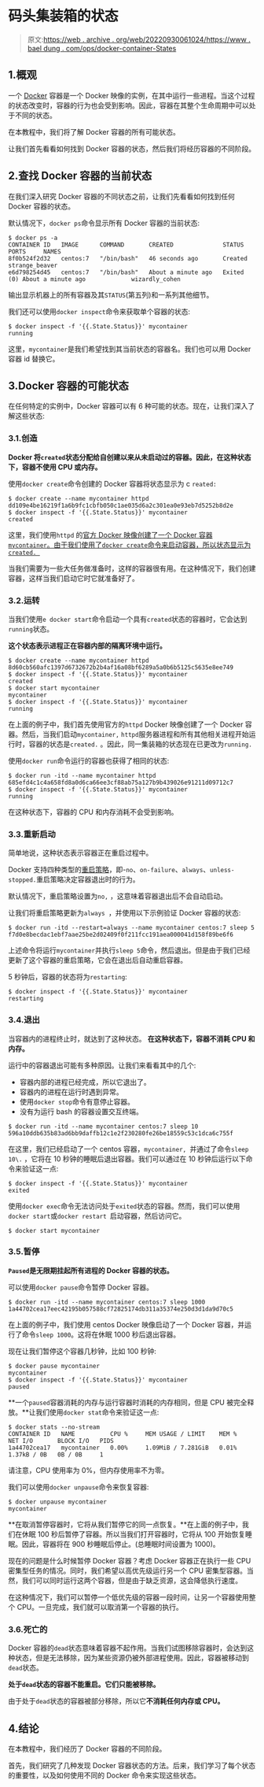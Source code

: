 # 码头集装箱的状态

> 原文:[https://web . archive . org/web/20220930061024/https://www . bael dung . com/ops/docker-container-States](https://web.archive.org/web/20220930061024/https://www.baeldung.com/ops/docker-container-states)

## 1.概观

一个 [Docker](/web/20221210235938/https://www.baeldung.com/ops/docker-guide) 容器是一个 Docker 映像的实例，在其中运行一些进程。当这个过程的状态改变时，容器的行为也会受到影响。因此，容器在其整个生命周期中可以处于不同的状态。

在本教程中，我们将了解 Docker 容器的所有可能状态。

让我们首先看看如何找到 Docker 容器的状态，然后我们将经历容器的不同阶段。

## 2.查找 Docker 容器的当前状态

在我们深入研究 Docker 容器的不同状态之前，让我们先看看如何找到任何 Docker 容器的状态。

默认情况下，`docker ps`命令显示所有 Docker 容器的当前状态:

```
$ docker ps -a
CONTAINER ID   IMAGE      COMMAND       CREATED              STATUS                          PORTS     NAMES
8f0b524f2d32   centos:7   "/bin/bash"   46 seconds ago       Created                                   strange_beaver
e6d798254d45   centos:7   "/bin/bash"   About a minute ago   Exited (0) About a minute ago             wizardly_cohen
```

输出显示机器上的所有容器及其`STATUS`(第五列)和一系列其他细节。

我们还可以使用`docker inspect`命令来获取单个容器的状态:

```
$ docker inspect -f '{{.State.Status}}' mycontainer
running
```

这里，`mycontainer`是我们希望找到其当前状态的容器名。我们也可以用 Docker 容器 id 替换它。

## 3.Docker 容器的可能状态

在任何特定的实例中，Docker 容器可以有 6 种可能的状态。现在，让我们深入了解这些状态:

### 3.1.创造

**Docker 将`created`状态分配给自创建以来从未启动过的容器。因此，在这种状态下，容器不使用 CPU 或内存。**

使用`docker create`命令创建的 Docker 容器将状态显示为 c `reated:`

```
$ docker create --name mycontainer httpd
dd109e4be16219f1a6b9fc1cbfb050c1ae035d6a2c301ea0e93eb7d5252b8d2e
$ docker inspect -f '{{.State.Status}}' mycontainer
created
```

这里，我们使用`httpd` 的[官方 Docker 映像创建了一个 Docker 容器`mycontainer`。由于我们使用了`docker create`命令来启动容器，所以状态显示为`created. `](https://web.archive.org/web/20221210235938/https://hub.docker.com/_/httpd)

当我们需要为一些大任务做准备时，这样的容器很有用。在这种情况下，我们创建容器，这样当我们启动它时它就准备好了。

### 3.2.运转

当我们使用`e docker start`命令启动一个具有`created`状态的容器时，它会达到`running`状态。

**这个状态表示进程正在容器内部的隔离环境中运行。**

```
$ docker create --name mycontainer httpd
8d60cb560afc1397d6732672b2b4af16a08bf6289a5a0b6b5125c5635e8ee749
$ docker inspect -f '{{.State.Status}}' mycontainer
created
$ docker start mycontainer
mycontainer
$ docker inspect -f '{{.State.Status}}' mycontainer
running
```

在上面的例子中，我们首先使用官方的`httpd` Docker 映像创建了一个 Docker 容器。然后，当我们启动`mycontainer,` `httpd`服务器进程和所有其他相关进程开始运行时，容器的状态是`created.` 。因此，同一集装箱的状态现在已更改为`running.`

使用`docker run`命令运行的容器也获得了相同的状态:

```
$ docker run -itd --name mycontainer httpd
685efd4c1c4a658fd8a0d6ca66ee3cf88ab75a127b9b439026e91211d09712c7
$ docker inspect -f '{{.State.Status}}' mycontainer
running
```

在这种状态下，容器的 CPU 和内存消耗不会受到影响。

### 3.3.重新启动

简单地说，这种状态表示容器正在重启过程中。

Docker 支持四种类型的[重启策略](https://web.archive.org/web/20221210235938/https://docs.docker.com/config/containers/start-containers-automatically/)，即-`no`、`on-failure`、`always`、`unless-stopped.`重启策略决定容器退出时的行为。

默认情况下，重启策略设置为`no,` ，这意味着容器退出后不会自动启动。

让我们将重启策略更新为`always `，并使用以下示例验证 Docker 容器的状态:

```
$ docker run -itd --restart=always --name mycontainer centos:7 sleep 5
f7d0e8becdac1ebf7aae25be2d02409f0f211fcc191aea000041d158f89be6f6
```

上述命令将运行`mycontainer`并执行`sleep 5`命令，然后退出。但是由于我们已经更新了这个容器的重启策略，它会在退出后自动重启容器。

5 秒钟后，容器的状态将为`restarting`:

```
$ docker inspect -f '{{.State.Status}}' mycontainer
restarting
```

### 3.4.退出

当容器内的进程终止时，就达到了这种状态。 **在这种状态下，容器不消耗 CPU 和内存。**

运行中的容器退出可能有多种原因。让我们来看看其中的几个:

*   容器内部的进程已经完成，所以它退出了。
*   容器内的进程在运行时遇到异常。
*   使用`docker stop`命令有意停止容器。
*   没有为运行 bash 的容器设置交互终端。

```
$ docker run -itd --name mycontainer centos:7 sleep 10
596a10ddb635b83ad6bb9daffb12c1e2f230280fe26be18559c53c1dca6c755f 
```

在这里，我们已经启动了一个 centos 容器，`mycontainer, `并通过了命令`sleep 10\.` ，它将在 10 秒钟的睡眠后退出容器。我们可以通过在 10 秒钟后运行以下命令来验证这一点:

```
$ docker inspect -f '{{.State.Status}}' mycontainer
exited
```

使用`docker exec`命令无法访问处于`exited`状态的容器。然而，我们可以使用`docker start`或`docker restart `启动容器，然后访问它。

```
$ docker start mycontainer
```

### 3.5.暂停

**`Paused`是无限期挂起所有进程的 Docker 容器的状态。**

可以使用`docker pause`命令暂停 Docker 容器。

```
$ docker run -itd --name mycontainer centos:7 sleep 1000
1a44702cea17eec42195b057588cf72825174db311a35374e250d3d1da9d70c5 
```

在上面的例子中，我们使用 centos Docker 映像启动了一个 Docker 容器，并运行了命令`sleep 1000`。这将在休眠 1000 秒后退出容器。

现在让我们暂停这个容器几秒钟，比如 100 秒钟:

```
$ docker pause mycontainer
mycontainer
$ docker inspect -f '{{.State.Status}}' mycontainer
paused
```

**一个`paused`容器消耗的内存与运行容器时消耗的内存相同，但是 CPU 被完全释放。**让我们使用`docker stat`命令来验证这一点:

```
$ docker stats --no-stream
CONTAINER ID   NAME          CPU %     MEM USAGE / LIMIT    MEM %     NET I/O       BLOCK I/O   PIDS
1a44702cea17   mycontainer   0.00%     1.09MiB / 7.281GiB   0.01%     1.37kB / 0B   0B / 0B     1
```

请注意，CPU 使用率为 0%，但内存使用率不为零。

我们可以使用`docker unpause`命令来恢复容器:

```
$ docker unpause mycontainer
mycontainer
```

**在取消暂停容器时，它将从我们暂停它的同一点恢复。**在上面的例子中，我们在休眠 100 秒后暂停了容器。所以当我们打开容器时，它将从 100 开始恢复睡眠。因此，容器将在 900 秒睡眠后停止。(总睡眠时间设置为 1000)。

现在的问题是什么时候暂停 Docker 容器？考虑 Docker 容器正在执行一些 CPU 密集型任务的情况。同时，我们希望以高优先级运行另一个 CPU 密集型容器。当然，我们可以同时运行这两个容器，但是由于缺乏资源，这会降低执行速度。

在这种情况下，我们可以暂停一个低优先级的容器一段时间，让另一个容器使用整个 CPU。一旦完成，我们就可以取消第一个容器的执行。

### 3.6.死亡的

Docker 容器的`dead`状态意味着容器不起作用。当我们试图移除容器时，会达到这种状态，但是无法移除，因为某些资源仍被外部进程使用。因此，容器被移动到`dead`状态。

**处于`dead`状态的容器不能重启。它们只能被移除。**

由于处于`dead`状态的容器被部分移除，所以它**不消耗任何内存或 CPU。**

## 4.结论

在本教程中，我们经历了 Docker 容器的不同阶段。

首先，我们研究了几种发现 Docker 容器状态的方法。后来，我们学习了每个状态的重要性，以及如何使用不同的 Docker 命令来实现这些状态。